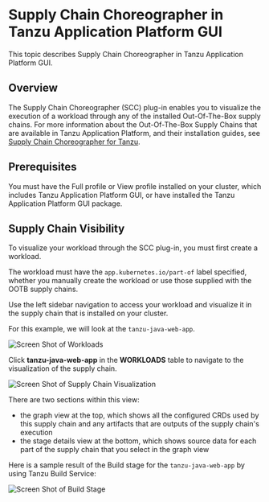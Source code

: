# Supply Chain Choreographer in Tanzu Application Platform GUI

This topic describes Supply Chain Choreographer in Tanzu Application Platform GUI.


## <a id="overview"></a> Overview

The Supply Chain Choreographer (SCC) plug-in enables you to visualize the execution of a workload
through any of the installed Out-Of-The-Box supply chains.
For more information about the Out-Of-The-Box Supply Chains that are available in
Tanzu Application Platform, and their installation guides, see [Supply Chain Choreographer for Tanzu](../../scc/about.md).


## <a id="prerequisites"></a> Prerequisites

You must have the Full profile or View profile installed on your cluster, which includes
Tanzu Application Platform GUI, or have installed the Tanzu Application Platform GUI package.


## <a id="sc-visibility"></a> Supply Chain Visibility

To visualize your workload through the SCC plug-in, you must first create a workload.

The workload must have the `app.kubernetes.io/part-of` label specified, whether you manually create
the workload or use those supplied with the OOTB supply chains.

Use the left sidebar navigation to access your workload and visualize it in the supply chain that is
installed on your cluster.

For this example, we will look at the `tanzu-java-web-app`.

![Screen Shot of Workloads](images/workloads.png)

Click **tanzu-java-web-app** in the **WORKLOADS** table to navigate to the visualization of the
supply chain.

![Screen Shot of Supply Chain Visualization](images/visual-sc.png)

There are two sections within this view:

- the graph view at the top, which shows all the configured CRDs used by this supply chain and any artifacts that are outputs of the supply chain's execution
- the stage details view at the bottom, which shows source data for each part of the supply chain that you select in the graph view

Here is a sample result of the Build stage for the `tanzu-java-web-app` by using Tanzu Build Service:

![Screen Shot of Build Stage](images/build-stage-sample.png)
